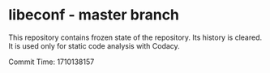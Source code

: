 # libeconf - master branch

This repository contains frozen state of the repository.
Its history is cleared. It is used only for static code
analysis with Codacy.

Commit Time: 1710138157
